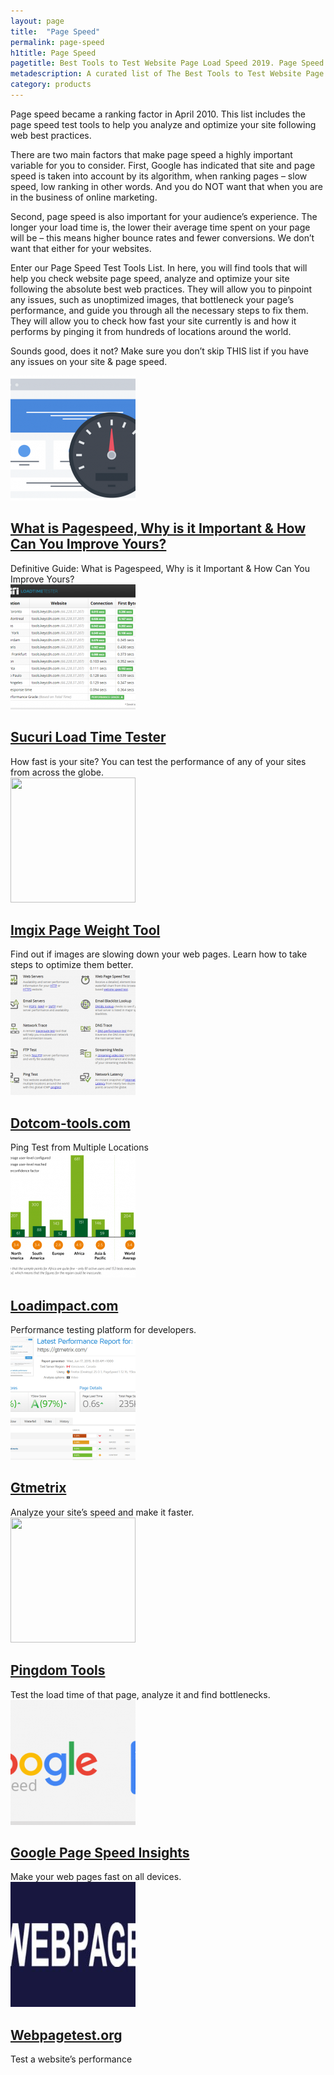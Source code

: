 ```yaml
---
layout: page
title:  "Page Speed"
permalink: page-speed
h1title: Page Speed
pagetitle: Best Tools to Test Website Page Load Speed 2019. Page Speed Test Tools
metadescription: A curated list of The Best Tools to Test Website Page Load Speed and improve page&#039;s speed performance. Updated for 2019 - added new page speed test tools.
category: products
---
```


Page speed became a ranking factor in April 2010. This list includes the page speed test tools to help you analyze and optimize your site following web best practices.

There are two main factors that make page speed a highly important variable for you to consider. First, Google has indicated that site and page speed is taken into account by its algorithm, when ranking pages – slow speed, low ranking in other words. And you do NOT want that when you are in the business of online marketing.

Second, page speed is also important for your audience’s experience. The longer your load time is, the lower their average time spent on your page will be – this means higher bounce rates and fewer conversions. We don’t want that either for your websites.

Enter our Page Speed Test Tools List. In here, you will find tools that will help you check website page speed, analyze and optimize your site following the absolute best web practices. They will allow you to pinpoint any issues, such as unoptimized images, that bottleneck your page’s performance, and guide you through all the necessary steps to fix them. They will allow you to check how fast your site currently is and how it performs by pinging it from hundreds of locations around the world.

Sounds good, does it not? Make sure you don’t skip THIS list if you have any issues on your site & page speed.

<article class="resource">
<div class="resource__thumb"><img class="attachment-post-thumbnail size-post-thumbnail wp-post-image" src="/wp-content/uploads/2017/09/page-speed-tips-min-200x200.png" alt="" width="200" height="200" /></div>
<div class="resource__info">
<h2 class="h2 category-title"><a href="http://www.digitalexaminer.com/page-speed/?ref=curatedseotools.com" target="_blank class=">What is Pagespeed, Why is it Important &amp; How Can You Improve Yours?</a></h2>
Definitive Guide: What is Pagespeed, Why is it Important &amp; How Can You Improve Yours?

</div>
</article><article class="resource">
<div class="resource__thumb"><img class="attachment-post-thumbnail size-post-thumbnail wp-post-image" src="/wp-content/uploads/2017/01/sucuri-load-time-tester-200x200.png" alt="" width="200" height="200" /></div>
<div class="resource__info">
<h2 class="h2 category-title"><a href="https://performance.sucuri.net/?ref=curatedseotools.com" target="_blank class=">Sucuri Load Time Tester</a></h2>
How fast is your site? You can test the performance of any of your sites from across the globe.

</div>
</article><article class="resource">
<div class="resource__thumb"><img class="attachment-post-thumbnail size-post-thumbnail wp-post-image" src="/wp-content/uploads/2016/12/imgix-page-weight-tool-200x200.png" sizes="(max-width: 200px) 100vw, 200px" srcset="https://curatedseotools.com/wp-content/uploads/2016/12/imgix-page-weight-tool-200x200.png 200w, https://curatedseotools.com/wp-content/uploads/2016/12/imgix-page-weight-tool-90x90.png 90w, https://curatedseotools.com/wp-content/uploads/2016/12/imgix-page-weight-tool.png 390w" alt="" width="200" height="200" /></div>
<div class="resource__info">
<h2 class="h2 category-title"><a href="https://pageweight.imgix.com/?ref=curatedseotools.com" target="_blank class=">Imgix Page Weight Tool</a></h2>
Find out if images are slowing down your web pages. Learn how to take steps to optimize them better.

</div>
</article><article class="resource">
<div class="resource__thumb"><img class="attachment-post-thumbnail size-post-thumbnail wp-post-image" src="/wp-content/uploads/2016/12/dotcom-tools-com-200x200.png" alt="" width="200" height="200" /></div>
<div class="resource__info">
<h2 class="h2 category-title"><a href="https://www.dotcom-tools.com/ping-test.aspx?ref=curatedseotools.com" target="_blank class=">Dotcom-tools.com</a></h2>
Ping Test from Multiple Locations

</div>
</article><article class="resource">
<div class="resource__thumb"><img class="attachment-post-thumbnail size-post-thumbnail wp-post-image" src="/wp-content/uploads/2016/12/loadimpact-com-200x200.png" alt="" width="200" height="200" /></div>
<div class="resource__info">
<h2 class="h2 category-title"><a href="https://loadimpact.com/?ref=curatedseotools.com" target="_blank class=">Loadimpact.com</a></h2>
Performance testing platform for developers.

</div>
</article><article class="resource">
<div class="resource__thumb"><img class="attachment-post-thumbnail size-post-thumbnail wp-post-image" src="/wp-content/uploads/2016/12/gtmetrix-200x200.png" alt="" width="200" height="200" /></div>
<div class="resource__info">
<h2 class="h2 category-title"><a href="https://gtmetrix.com/?ref=curatedseotools.com" target="_blank class=">Gtmetrix</a></h2>
Analyze your site’s speed and make it faster.

</div>
</article><article class="resource">
<div class="resource__thumb"><img class="attachment-post-thumbnail size-post-thumbnail wp-post-image" src="/wp-content/uploads/2016/12/pingdom-tools-200x200.png" sizes="(max-width: 200px) 100vw, 200px" srcset="https://curatedseotools.com/wp-content/uploads/2016/12/pingdom-tools-200x200.png 200w, https://curatedseotools.com/wp-content/uploads/2016/12/pingdom-tools-90x90.png 90w, https://curatedseotools.com/wp-content/uploads/2016/12/pingdom-tools.png 400w" alt="" width="200" height="200" /></div>
<div class="resource__info">
<h2 class="h2 category-title"><a href="https://tools.pingdom.com/?ref=curatedseotools.com" target="_blank class=">Pingdom Tools</a></h2>
Test the load time of that page, analyze it and find bottlenecks.

</div>
</article><article class="resource">
<div class="resource__thumb"><img class="attachment-post-thumbnail size-post-thumbnail wp-post-image" src="/wp-content/uploads/2016/12/google-page-speed-insights-200x200.png" alt="" width="200" height="200" /></div>
<div class="resource__info">
<h2 class="h2 category-title"><a href="https://developers.google.com/speed/pagespeed/insights/?ref=curatedseotools.com" target="_blank class=">Google Page Speed Insights</a></h2>
Make your web pages fast on all devices.

</div>
</article><article class="resource">
<div class="resource__thumb"><img class="attachment-post-thumbnail size-post-thumbnail wp-post-image" src="/wp-content/uploads/2016/12/webpagetest-org-200x200.jpg" alt="" width="200" height="200" /></div>
<div class="resource__info">
<h2 class="h2 category-title"><a href="http://www.webpagetest.org/?ref=curatedseotools.com" target="_blank class=">Webpagetest.org</a></h2>
Test a website’s performance

</div>
</article>
